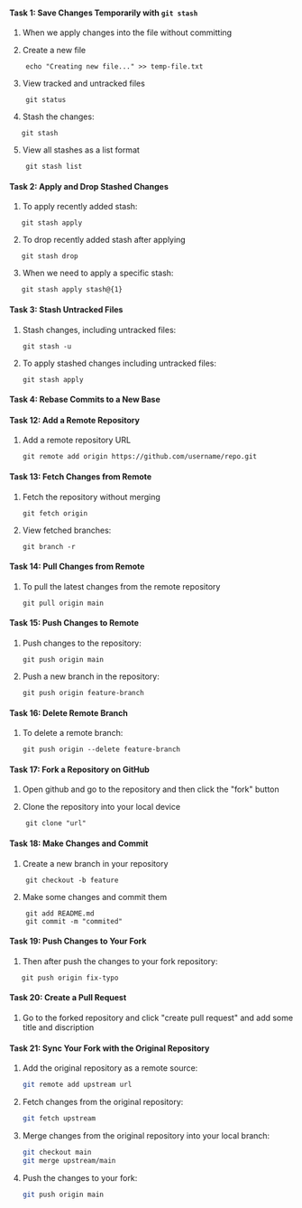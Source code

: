 #### Task 1: Save Changes Temporarily with `git stash`

1. When we apply changes into the file without committing

2. Create a new file
```
    echo "Creating new file..." >> temp-file.txt
```

3. View tracked and untracked files
```
    git status
```

4. Stash the changes:  
```
   git stash
```

5. View all stashes as a list format
```
    git stash list
```

#### Task 2: Apply and Drop Stashed Changes

1. To apply recently added stash:  
```
   git stash apply
```
2. To drop recently added stash after applying  
```
   git stash drop
```

3. When we need to apply a specific stash:  
```
   git stash apply stash@{1}
 ```

#### Task 3: Stash Untracked Files

1. Stash changes, including untracked files:  
   ```
   git stash -u
   ```
2. To apply stashed changes including untracked files:  
   ```
   git stash apply
   ```

#### Task 4: Rebase Commits to a New Base














#### Task 12: Add a Remote Repository

1. Add a remote repository URL  
   ```
   git remote add origin https://github.com/username/repo.git
   ```

#### Task 13: Fetch Changes from Remote

1. Fetch the repository without merging  
   ```
   git fetch origin
   ```

2. View fetched branches:  
   ```
   git branch -r
   ```

#### Task 14: Pull Changes from Remote

1. To pull the latest changes from the remote repository  
   ```
   git pull origin main
   ```

#### Task 15: Push Changes to Remote

1. Push changes to the  repository:  
   ```
   git push origin main
   ```

2. Push a new branch in the repository:  
   ```
   git push origin feature-branch
   ```

#### Task 16: Delete Remote Branch

1. To delete a remote branch:  
   ```
   git push origin --delete feature-branch
   ```

#### Task 17: Fork a Repository on GitHub

1. Open github and go to the repository and then click the "fork" button 

2. Clone the repository into your local device
```
    git clone "url"
```
#### Task 18: Make Changes and Commit

1. Create a new branch in your repository
``` 
    git checkout -b feature
```

2. Make some changes and commit them
```
    git add README.md
    git commit -m "commited"
```

#### Task 19: Push Changes to Your Fork

1. Then after push the changes to your fork repository:  
```
   git push origin fix-typo
```

#### Task 20: Create a Pull Request

1. Go to the forked repository and click "create pull request" and add some title and discription


#### Task 21: Sync Your Fork with the Original Repository
1. Add the original repository as a remote source:  
   ```bash
   git remote add upstream url
   ```

2. Fetch changes from the original repository:  
   ```bash
   git fetch upstream
   ```

3. Merge changes from the original repository into your local branch:  
   ```bash
   git checkout main
   git merge upstream/main
   ```

4. Push the changes to your fork:  
   ```bash
   git push origin main
   ```
